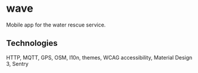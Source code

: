 # wave

Mobile app for the water rescue service.

## Technologies

HTTP, MQTT, GPS, OSM, l10n, themes, WCAG accessibility, Material Design 3, Sentry
